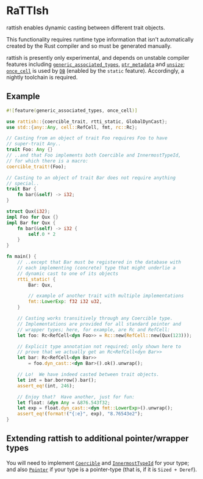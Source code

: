 # RaTTIsh

rattish enables dynamic casting between different trait objects.

This functionality requires runtime type information that isn't
automatically created by the Rust compiler and so must be generated
manually.

rattish is presently only experimental, and depends on unstable compiler
features including [`generic_associated_types`], [`ptr_metadata`] and
[`unsize`]; [`once_cell`] is used by [`DB`] (enabled by the `static`
feature).  Accordingly, a nightly toolchain is required.

## Example
```rust
#![feature(generic_associated_types, once_cell)]

use rattish::{coercible_trait, rtti_static, GlobalDynCast};
use std::{any::Any, cell::RefCell, fmt, rc::Rc};

// Casting from an object of trait Foo requires Foo to have
// super-trait Any..
trait Foo: Any {}
// ..and that Foo implements both Coercible and InnermostTypeId,
// for which there is a macro:
coercible_trait!(Foo);

// Casting to an object of trait Bar does not require anything
// special..
trait Bar {
    fn bar(&self) -> i32;
}

struct Qux(i32);
impl Foo for Qux {}
impl Bar for Qux {
    fn bar(&self) -> i32 {
        self.0 * 2
    }
}

fn main() {
    // ..except that Bar must be registered in the database with
    // each implementing (concrete) type that might underlie a
    // dynamic cast to one of its objects
    rtti_static! {
        Bar: Qux,

        // example of another trait with multiple implementations
        fmt::LowerExp: f32 i32 u32,
    }

    // Casting works transitively through any Coercible type.
    // Implementations are provided for all standard pointer and
    // wrapper types; here, for example, are Rc and RefCell:
    let foo: Rc<RefCell<dyn Foo>> = Rc::new(RefCell::new(Qux(123)));

    // Explicit type annotation not required; only shown here to
    // prove that we actually get an Rc<RefCell<dyn Bar>>
    let bar: Rc<RefCell<dyn Bar>>
        = foo.dyn_cast::<dyn Bar>().ok().unwrap();

    // Lo!  We have indeed casted between trait objects.
    let int = bar.borrow().bar();
    assert_eq!(int, 246);

    // Enjoy that?  Have another, just for fun:
    let float: &dyn Any = &876.543f32;
    let exp = float.dyn_cast::<dyn fmt::LowerExp>().unwrap();
    assert_eq!(format!("{:e}", exp), "8.76543e2");
}
```

## Extending rattish to additional pointer/wrapper types

You will need to implement [`Coercible`] and [`InnermostTypeId`] for
your type; and also [`Pointer`] if your type is a pointer-type (that
is, if it is `Sized + Deref`).

[`generic_associated_types`]: https://doc.rust-lang.org/nightly/unstable-book/language-features/generic-associated-types.html
[`once_cell`]: https://doc.rust-lang.org/nightly/unstable-book/library-features/once-cell.html
[`ptr_metadata`]: https://doc.rust-lang.org/nightly/unstable-book/library-features/ptr-metadata.html
[`unsize`]: https://doc.rust-lang.org/nightly/unstable-book/library-features/unsize.html

[`DB`]: https://docs.rs/rattish/latest/rattish/db/hash_map/static.DB.html
[`Coercible`]: https://docs.rs/rattish/latest/rattish/container/trait.Coercible.html
[`InnermostTypeId`]: https://docs.rs/rattish/latest/rattish/container/trait.InnermostTypeId.html
[`Pointer`]: https://docs.rs/rattish/latest/rattish/container/trait.Pointer.html
